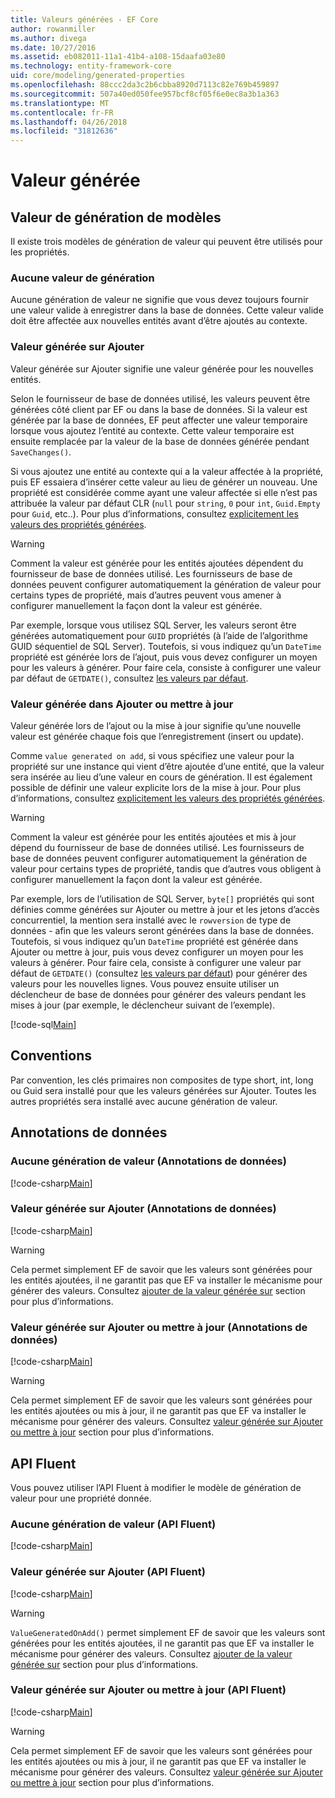 ```yaml
---
title: Valeurs générées - EF Core
author: rowanmiller
ms.author: divega
ms.date: 10/27/2016
ms.assetid: eb082011-11a1-41b4-a108-15daafa03e80
ms.technology: entity-framework-core
uid: core/modeling/generated-properties
ms.openlocfilehash: 88ccc2da3c2b6cbba8920d7113c82e769b459897
ms.sourcegitcommit: 507a40ed050fee957bcf8cf05f6e0ec8a3b1a363
ms.translationtype: MT
ms.contentlocale: fr-FR
ms.lasthandoff: 04/26/2018
ms.locfileid: "31812636"
---
```

# <a name="generated-values"></a>Valeur générée

## <a name="value-generation-patterns"></a>Valeur de génération de modèles

Il existe trois modèles de génération de valeur qui peuvent être utilisés pour les propriétés.

### <a name="no-value-generation"></a>Aucune valeur de génération

Aucune génération de valeur ne signifie que vous devez toujours fournir une valeur valide à enregistrer dans la base de données. Cette valeur valide doit être affectée aux nouvelles entités avant d’être ajoutés au contexte.

### <a name="value-generated-on-add"></a>Valeur générée sur Ajouter

Valeur générée sur Ajouter signifie une valeur générée pour les nouvelles entités.

Selon le fournisseur de base de données utilisé, les valeurs peuvent être générées côté client par EF ou dans la base de données. Si la valeur est générée par la base de données, EF peut affecter une valeur temporaire lorsque vous ajoutez l’entité au contexte. Cette valeur temporaire est ensuite remplacée par la valeur de la base de données générée pendant `SaveChanges()`.

Si vous ajoutez une entité au contexte qui a la valeur affectée à la propriété, puis EF essaiera d’insérer cette valeur au lieu de générer un nouveau. Une propriété est considérée comme ayant une valeur affectée si elle n’est pas attribuée la valeur par défaut CLR (`null` pour `string`, `0` pour `int`, `Guid.Empty` pour `Guid`, etc..). Pour plus d’informations, consultez [explicitement les valeurs des propriétés générées](../saving/explicit-values-generated-properties.md).

> [!WARNING]  
> Comment la valeur est générée pour les entités ajoutées dépendent du fournisseur de base de données utilisé. Les fournisseurs de base de données peuvent configurer automatiquement la génération de valeur pour certains types de propriété, mais d’autres peuvent vous amener à configurer manuellement la façon dont la valeur est générée.
>
> Par exemple, lorsque vous utilisez SQL Server, les valeurs seront être générées automatiquement pour `GUID` propriétés (à l’aide de l’algorithme GUID séquentiel de SQL Server). Toutefois, si vous indiquez qu’un `DateTime` propriété est générée lors de l’ajout, puis vous devez configurer un moyen pour les valeurs à générer. Pour faire cela, consiste à configurer une valeur par défaut de `GETDATE()`, consultez [les valeurs par défaut](relational/default-values.md).

### <a name="value-generated-on-add-or-update"></a>Valeur générée dans Ajouter ou mettre à jour

Valeur générée lors de l’ajout ou la mise à jour signifie qu’une nouvelle valeur est générée chaque fois que l’enregistrement (insert ou update).

Comme `value generated on add`, si vous spécifiez une valeur pour la propriété sur une instance qui vient d’être ajoutée d’une entité, que la valeur sera insérée au lieu d’une valeur en cours de génération. Il est également possible de définir une valeur explicite lors de la mise à jour. Pour plus d’informations, consultez [explicitement les valeurs des propriétés générées](../saving/explicit-values-generated-properties.md).

> [!WARNING]
> Comment la valeur est générée pour les entités ajoutées et mis à jour dépend du fournisseur de base de données utilisé. Les fournisseurs de base de données peuvent configurer automatiquement la génération de valeur pour certains types de propriété, tandis que d’autres vous obligent à configurer manuellement la façon dont la valeur est générée.
> 
> Par exemple, lors de l’utilisation de SQL Server, `byte[]` propriétés qui sont définies comme générées sur Ajouter ou mettre à jour et les jetons d’accès concurrentiel, la mention sera installé avec le `rowversion` de type de données - afin que les valeurs seront générées dans la base de données. Toutefois, si vous indiquez qu’un `DateTime` propriété est générée dans Ajouter ou mettre à jour, puis vous devez configurer un moyen pour les valeurs à générer. Pour faire cela, consiste à configurer une valeur par défaut de `GETDATE()` (consultez [les valeurs par défaut](relational/default-values.md)) pour générer des valeurs pour les nouvelles lignes. Vous pouvez ensuite utiliser un déclencheur de base de données pour générer des valeurs pendant les mises à jour (par exemple, le déclencheur suivant de l’exemple).
> 
> [!code-sql[Main](../../../samples/core/Modeling/FluentAPI/Samples/ValueGeneratedOnAddOrUpdate.sql)]

## <a name="conventions"></a>Conventions

Par convention, les clés primaires non composites de type short, int, long ou Guid sera installé pour que les valeurs générées sur Ajouter. Toutes les autres propriétés sera installé avec aucune génération de valeur.

## <a name="data-annotations"></a>Annotations de données

### <a name="no-value-generation-data-annotations"></a>Aucune génération de valeur (Annotations de données)

[!code-csharp[Main](../../../samples/core/Modeling/DataAnnotations/Samples/ValueGeneratedNever.cs#Sample)]

### <a name="value-generated-on-add-data-annotations"></a>Valeur générée sur Ajouter (Annotations de données)

[!code-csharp[Main](../../../samples/core/Modeling/DataAnnotations/Samples/ValueGeneratedOnAdd.cs#Sample)]

> [!WARNING]  
> Cela permet simplement EF de savoir que les valeurs sont générées pour les entités ajoutées, il ne garantit pas que EF va installer le mécanisme pour générer des valeurs. Consultez [ajouter de la valeur générée sur](#value-generated-on-add) section pour plus d’informations.

### <a name="value-generated-on-add-or-update-data-annotations"></a>Valeur générée sur Ajouter ou mettre à jour (Annotations de données)

[!code-csharp[Main](../../../samples/core/Modeling/DataAnnotations/Samples/ValueGeneratedOnAddOrUpdate.cs#Sample)]

> [!WARNING]  
> Cela permet simplement EF de savoir que les valeurs sont générées pour les entités ajoutées ou mis à jour, il ne garantit pas que EF va installer le mécanisme pour générer des valeurs. Consultez [valeur générée sur Ajouter ou mettre à jour](#value-generated-on-add-or-update) section pour plus d’informations.

## <a name="fluent-api"></a>API Fluent

Vous pouvez utiliser l’API Fluent à modifier le modèle de génération de valeur pour une propriété donnée.

### <a name="no-value-generation-fluent-api"></a>Aucune génération de valeur (API Fluent)

[!code-csharp[Main](../../../samples/core/Modeling/FluentAPI/Samples/ValueGeneratedNever.cs#Sample)]

### <a name="value-generated-on-add-fluent-api"></a>Valeur générée sur Ajouter (API Fluent)

[!code-csharp[Main](../../../samples/core/Modeling/FluentAPI/Samples/ValueGeneratedOnAdd.cs#Sample)]

> [!WARNING]  
> `ValueGeneratedOnAdd()` permet simplement EF de savoir que les valeurs sont générées pour les entités ajoutées, il ne garantit pas que EF va installer le mécanisme pour générer des valeurs.  Consultez [ajouter de la valeur générée sur](#value-generated-on-add) section pour plus d’informations.

### <a name="value-generated-on-add-or-update-fluent-api"></a>Valeur générée sur Ajouter ou mettre à jour (API Fluent)

[!code-csharp[Main](../../../samples/core/Modeling/FluentAPI/Samples/ValueGeneratedOnAddOrUpdate.cs#Sample)]

> [!WARNING]  
> Cela permet simplement EF de savoir que les valeurs sont générées pour les entités ajoutées ou mis à jour, il ne garantit pas que EF va installer le mécanisme pour générer des valeurs. Consultez [valeur générée sur Ajouter ou mettre à jour](#value-generated-on-add-or-update) section pour plus d’informations.
